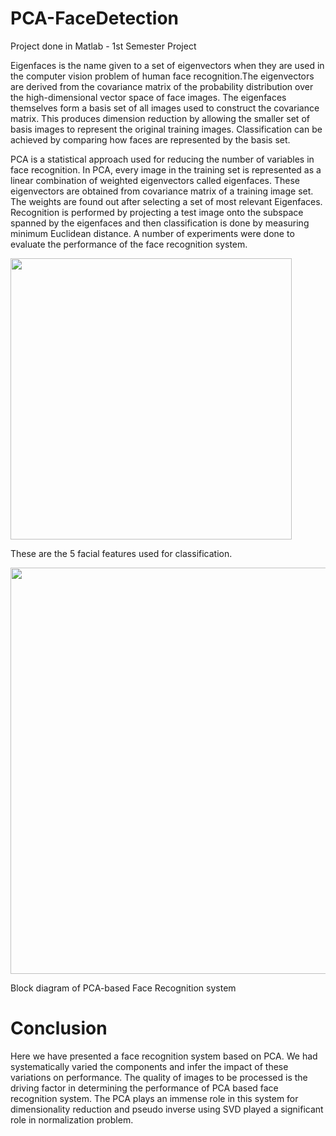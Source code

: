 # PCA-FaceDetection

Project done in Matlab - 1st Semester Project

Eigenfaces is the name given to a set of eigenvectors when they are used in the computer vision problem of human face recognition.The eigenvectors are derived from the covariance matrix of the probability distribution over the high-dimensional vector space of face images. The eigenfaces themselves form a basis set of all images used to construct the covariance matrix. This produces dimension reduction by allowing the smaller set of basis images to represent the original training images. Classification can be achieved by comparing how faces are represented by the basis set.

PCA is a statistical approach used for reducing the number of variables in face recognition. In PCA, every image in the training set is represented as a linear combination of weighted eigenvectors called eigenfaces. These eigenvectors are obtained from covariance matrix of a training image set. The weights are found out after selecting a set of most relevant Eigenfaces. Recognition is performed by projecting a test image onto the subspace spanned by the eigenfaces and then classification is done by measuring minimum Euclidean distance. A number of experiments were done to evaluate the performance of the face recognition system.

<img src="https://github.com/bigmb/PCA-FaceDetection/blob/master/facef.PNG" width="450">

These are the 5 facial features used for classification. 

<img src="https://github.com/bigmb/PCA-FaceDetection/blob/master/process.PNG" width="650">

Block diagram of PCA-based Face Recognition system

# Conclusion

Here we have presented a face recognition system based on PCA. We had systematically varied the components and infer the impact of these variations on performance. The quality of images to be processed is the driving factor in determining the performance of PCA based face recognition system. The PCA plays an immense role in this system for dimensionality reduction and pseudo inverse using SVD played a significant role in normalization problem.
